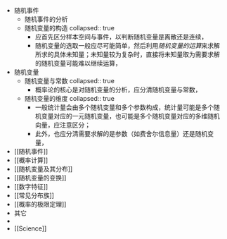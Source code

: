 - 随机事件
	- 随机事件的分析
	- 随机变量的构造
	  collapsed:: true
		- 应首先区分样本空间与事件，以判断随机变量是离散还是连续，
		- 随机变量的选取一般应尽可能简单，然后利用*随机变量的运算*来求解所求的具体未知量；未知量较为复杂时，直接将未知量取为需要求解的随机变量可能难以继续运算，
- 随机变量
	- 随机变量与常数
	  collapsed:: true
		- 概率论的核心是对随机变量的分析，应分清随机变量与常数，
	- 随机变量的维度
	  collapsed:: true
		- 一般统计量会由多个随机变量和多个参数构成，统计量可能是多个随机变量对应的一元随机变量，也可能是多个随机变量对应的多维随机向量，应注意区分；
		- 此外，也应分清需要求解的是参数（如费舍尔信息量）还是随机变量，
- [[随机事件]]
- [[概率计算]]
- [[随机变量及其分布]]
- [[随机变量的变换]]
- [[数字特征]]
- [[常见分布族]]
- [[概率的极限定理]]
- 其它
-
- [[Science]]